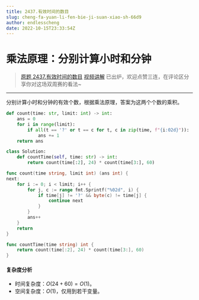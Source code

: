 ```yaml
---
title: 2437.有效时间的数目
slug: cheng-fa-yuan-li-fen-bie-ji-suan-xiao-sh-66d9
author: endlesscheng
date: 2022-10-15T23:33:54Z
---
```

# 乘法原理：分别计算小时和分钟
 
> [原题 2437.有效时间的数目](https://leetcode.cn/problems/number-of-valid-clock-times)
[视频讲解](https://www.bilibili.com/video/BV1cV4y157BY) 已出炉，欢迎点赞三连，在评论区分享你对这场双周赛的看法~

---

分别计算小时和分钟的有效个数，根据乘法原理，答案为这两个个数的乘积。

```py [sol1-Python3]
def count(time: str, limit: int) -> int:
    ans = 0
    for i in range(limit):
        if all(t == '?' or t == c for t, c in zip(time, f"{i:02d}")):
            ans += 1
    return ans

class Solution:
    def countTime(self, time: str) -> int:
        return count(time[:2], 24) * count(time[3:], 60)
```

```go [sol1-Go]
func count(time string, limit int) (ans int) {
next:
	for i := 0; i < limit; i++ {
		for j, c := range fmt.Sprintf("%02d", i) {
			if time[j] != '?' && byte(c) != time[j] {
				continue next
			}
		}
		ans++
	}
	return
}

func countTime(time string) int {
	return count(time[:2], 24) * count(time[3:], 60)
}
```

#### 复杂度分析

- 时间复杂度：$O(24+60)=O(1)$。
- 空间复杂度：$O(1)$，仅用到若干变量。

